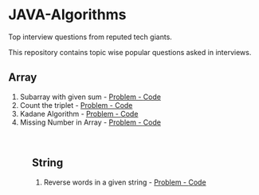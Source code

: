 # JAVA-Algorithms
Top interview questions from reputed tech giants.

This repository contains topic wise popular questions asked in interviews.

<h2>Array</h2>
<ol>
  <li>Subarray with given sum  - <a href="https://practice.geeksforgeeks.org/problems/subarray-with-given-sum/0">Problem - </a> <a href="https://github.com/AjjuSingh/JAVA-Algorithms/blob/master/Interview%20Questions/Array/SubarraySum.java">Code</a></li>
  <li>Count the triplet - <a href="https://practice.geeksforgeeks.org/problems/count-the-triplets/0">Problem - </a> <a href="https://github.com/AjjuSingh/JAVA-Algorithms/blob/master/Interview%20Questions/Array/CountTriplet.java">Code</a></li>
  <li>Kadane Algorithm - <a href="https://practice.geeksforgeeks.org/problems/kadanes-algorithm/0">Problem - </a> <a href="https://github.com/AjjuSingh/JAVA-Algorithms/blob/master/Interview%20Questions/Array/KadaneAlgorithm.java">Code</a></li>
  <li>Missing Number in Array - <a href="https://practice.geeksforgeeks.org/problems/missing-number-in-array/0">Problem - </a> <a href="https://github.com/AjjuSingh/JAVA-Algorithms/blob/master/Interview%20Questions/Array/MissingNumber.java">Code</a></li>  
<ol>
  <br>
<h2>String</h2>
<ol>
  <li>Reverse words in a given string  - <a href="https://practice.geeksforgeeks.org/problems/reverse-words-in-a-given-string/0">Problem - </a> <a href="https://github.com/AjjuSingh/JAVA-Algorithms/blob/master/Interview%20Questions/String/reversewords.java">Code</a></li>
<ol>
